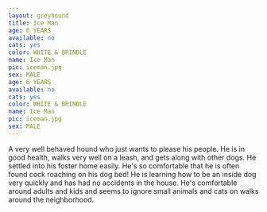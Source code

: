 ```yaml
---
layout: greyhound
title: Ice Man
age: 6 YEARS
available: no
cats: yes
color: WHITE & BRINDLE
name: Ice Man
pic: iceman.jpg
sex: MALE
age: 6 YEARS
available: no
cats: yes
color: WHITE & BRINDLE
name: Ice Man
pic: iceman.jpg
sex: MALE
---
```



A very well behaved hound who just wants to please his people. He is in good health, walks very well on a leash, and
gets along with other dogs. He settled into his foster home easily. He's so comfortable that he is often found cock
roaching on his dog bed! He is learning how to be an inside dog very quickly and has had no accidents in the house. He's
comfortable around adults and kids and seems to ignore small animals and cats on walks around the neighborhood.
